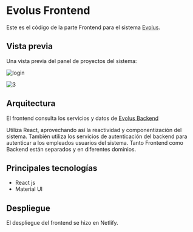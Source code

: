 
# Evolus Frontend

Este es el código de la parte Frontend para el sistema [Evolus](https://evolus.netlify.app/).

## Vista previa
Una vista previa del panel de proyectos del sistema:

![login](https://user-images.githubusercontent.com/68133935/135175975-e9a43e9d-815b-4d9a-b5cf-a5400f8ef75b.PNG)

![3](https://user-images.githubusercontent.com/68133935/135175877-e6644171-9e5d-44f2-bb8d-f32facda10e9.PNG)

## Arquitectura

El frontend consulta los servicios y datos de [Evolus Backend](https://github.com/jeanDlc/evolus_backend) 

Utiliza React, aprovechando así la reactividad y componentización del sistema.
También utiliza los servicios de autenticación del backend para autenticar a los empleados usuarios del sistema.
Tanto Frontend como Backend están separados y en diferentes dominios.

## Principales tecnologías

* React js
* Material UI


## Despliegue

El despliegue del frontend se hizo en Netlify.
